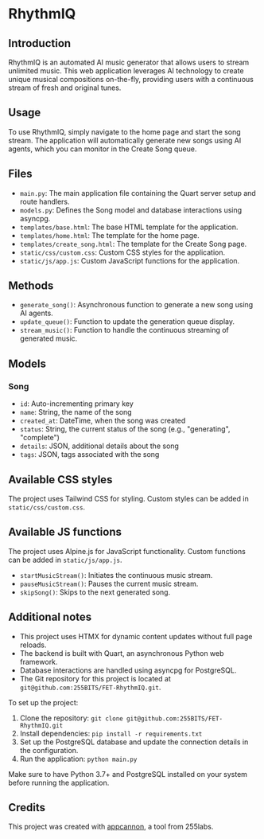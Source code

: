 # RhythmIQ

## Introduction

RhythmIQ is an automated AI music generator that allows users to stream unlimited music. This web application leverages AI technology to create unique musical compositions on-the-fly, providing users with a continuous stream of fresh and original tunes.

## Usage

To use RhythmIQ, simply navigate to the home page and start the song stream. The application will automatically generate new songs using AI agents, which you can monitor in the Create Song queue.

## Files

- `main.py`: The main application file containing the Quart server setup and route handlers.
- `models.py`: Defines the Song model and database interactions using asyncpg.
- `templates/base.html`: The base HTML template for the application.
- `templates/home.html`: The template for the home page.
- `templates/create_song.html`: The template for the Create Song page.
- `static/css/custom.css`: Custom CSS styles for the application.
- `static/js/app.js`: Custom JavaScript functions for the application.

## Methods

- `generate_song()`: Asynchronous function to generate a new song using AI agents.
- `update_queue()`: Function to update the generation queue display.
- `stream_music()`: Function to handle the continuous streaming of generated music.

## Models

### Song

- `id`: Auto-incrementing primary key
- `name`: String, the name of the song
- `created_at`: DateTime, when the song was created
- `status`: String, the current status of the song (e.g., "generating", "complete")
- `details`: JSON, additional details about the song
- `tags`: JSON, tags associated with the song

## Available CSS styles

The project uses Tailwind CSS for styling. Custom styles can be added in `static/css/custom.css`.

## Available JS functions

The project uses Alpine.js for JavaScript functionality. Custom functions can be added in `static/js/app.js`.

- `startMusicStream()`: Initiates the continuous music stream.
- `pauseMusicStream()`: Pauses the current music stream.
- `skipSong()`: Skips to the next generated song.

## Additional notes

- This project uses HTMX for dynamic content updates without full page reloads.
- The backend is built with Quart, an asynchronous Python web framework.
- Database interactions are handled using asyncpg for PostgreSQL.
- The Git repository for this project is located at `git@github.com:255BITS/FET-RhythmIQ.git`.

To set up the project:

1. Clone the repository: `git clone git@github.com:255BITS/FET-RhythmIQ.git`
2. Install dependencies: `pip install -r requirements.txt`
3. Set up the PostgreSQL database and update the connection details in the configuration.
4. Run the application: `python main.py`

Make sure to have Python 3.7+ and PostgreSQL installed on your system before running the application.

## Credits

This project was created with [appcannon](https://github.com/255BITS/appcannon), a tool from 255labs.
